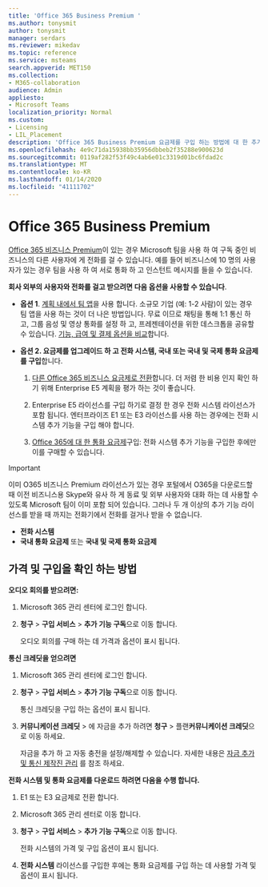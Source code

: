 ```yaml
---
title: 'Office 365 Business Premium '
ms.author: tonysmit
author: tonysmit
manager: serdars
ms.reviewer: mikedav
ms.topic: reference
ms.service: msteams
search.appverid: MET150
ms.collection:
- M365-collaboration
audience: Admin
appliesto:
- Microsoft Teams
localization_priority: Normal
ms.custom:
- Licensing
- LIL_Placement
description: 'Office 365 Business Premium 요금제를 구입 하는 방법에 대 한 추가 기능 라이선스, 기능 및 방법에 대해 알아봅니다. '
ms.openlocfilehash: 4e9c71da15938bb35956dbbeb2f35288e900623d
ms.sourcegitcommit: 0119af282f53f49c4ab6e01c3319d01bc6fdad2c
ms.translationtype: MT
ms.contentlocale: ko-KR
ms.lasthandoff: 01/14/2020
ms.locfileid: "41111702"
---
```

# <a name="office-365-business-premium"></a>Office 365 Business Premium

[Office 365 비즈니스 Premium](https://products.office.com/en/business/office-365-business-premium)이 있는 경우 Microsoft 팀을 사용 하 여 구독 중인 비즈니스의 다른 사용자에 게 전화를 걸 수 있습니다. 예를 들어 비즈니스에 10 명의 사용자가 있는 경우 팀을 사용 하 여 서로 통화 하 고 인스턴트 메시지를 들을 수 있습니다.


**회사 외부의 사용자와 전화를 걸고 받으려면 다음 옵션을 사용할 수 있습니다**.

- **옵션 1**. [계획 내에서 팀 앱](https://products.office.com/microsoft-teams/free)을 사용 합니다. 소규모 기업 (예: 1-2 사람)이 있는 경우 팀 앱을 사용 하는 것이 더 나은 방법입니다. 무료 이므로 채팅을 통해 1:1 통신 하 고, 그룹 음성 및 영상 통화를 설정 하 고, 프레젠테이션을 위한 데스크톱을 공유할 수 있습니다. [기능, 급여 및 결제 옵션을 비교](https://products.office.com/microsoft-teams/free)합니다.

- **옵션 2. 요금제를 업그레이드 하 고 전화 시스템, 국내 또는 국내 및 국제 통화 요금제를 구입**합니다.

    1. [다른 Office 365 비즈니스 요금제로 전환](https://support.office.com/article/73318661-8f33-478b-bcc7-fb8d69dbb22a)합니다. 더 저렴 한 비용 인지 확인 하기 위해 Enterprise E5 계획을 평가 하는 것이 좋습니다.

    2. Enterprise E5 라이선스를 구입 하기로 결정 한 경우 전화 시스템 라이선스가 포함 됩니다. 엔터프라이즈 E1 또는 E3 라이선스를 사용 하는 경우에는 전화 시스템 추가 기능을 구입 해야 합니다.
    
    3. [Office 365에 대 한 통화 요금제](../calling-plans-for-office-365.md)구입: 전화 시스템 추가 기능을 구입한 후에만이를 구매할 수 있습니다.


 > [!IMPORTANT]
 > 이미 O365 비즈니스 Premium 라이선스가 있는 경우 포털에서 O365을 다운로드할 때 이전 비즈니스용 Skype와 유사 하 게 동료 및 외부 사용자와 대화 하는 데 사용할 수 있도록 Microsoft 팀이 이미 포함 되어 있습니다. 그러나 두 개 이상의 추가 기능 라이선스를 받을 때 까지는 전화기에서 전화를 걸거나 받을 수 없습니다.
 >- **전화 시스템**
 >- **국내 통화 요금제** 또는 **국내 및 국제 통화 요금제**

## <a name="how-to-see-prices-and-buy"></a>가격 및 구입을 확인 하는 방법
<a name="bkmk_buypremium"> </a>

 **오디오 회의를 받으려면:**

1. Microsoft 365 관리 센터에 로그인 합니다.

2. **청구** > **구입 서비스** > **추가 기능 구독**으로 이동 합니다.

   오디오 회의를 구매 하는 데 가격과 옵션이 표시 됩니다.

**통신 크레딧을 얻으려면**

1. Microsoft 365 관리 센터에 로그인 합니다.

2. **청구** > **구입 서비스** > **추가 기능 구독**으로 이동 합니다.

   통신 크레딧을 구입 하는 옵션이 표시 됩니다.

3. **커뮤니케이션 크레딧** > 에 자금을 추가 하려면 **청구** > 플랜**커뮤니케이션 크레딧**으로 이동 하세요.

    자금을 추가 하 고 자동 충전을 설정/해제할 수 있습니다. 자세한 내용은 [자금 추가 및 통신 제작진 관리](../add-funds-and-manage-communications-credits.md) 를 참조 하세요. 


**전화 시스템 및 통화 요금제를 다운로드 하려면 다음을 수행 합니다.**

1. E1 또는 E3 요금제로 전환 합니다.

2. Microsoft 365 관리 센터로 이동 합니다.

3. **청구** > **구입 서비스** > **추가 기능 구독**으로 이동 합니다.

    전화 시스템의 가격 및 구입 옵션이 표시 됩니다.

4. **전화 시스템** 라이선스를 구입한 후에는 통화 요금제를 구입 하는 데 사용할 가격 및 옵션이 표시 됩니다.
